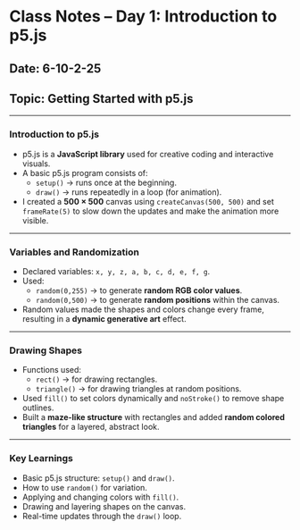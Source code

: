 # Class Notes – Day 1: Introduction to p5.js

## Date: 6-10-2-25
## Topic: Getting Started with p5.js

---

### **Introduction to p5.js**
- p5.js is a **JavaScript library** used for creative coding and interactive visuals.  
- A basic p5.js program consists of:
  - `setup()` → runs once at the beginning.  
  - `draw()` → runs repeatedly in a loop (for animation).
- I created a **500 × 500** canvas using `createCanvas(500, 500)` and set `frameRate(5)` to slow down the updates and make the animation more visible.

---

### **Variables and Randomization**
- Declared variables: `x, y, z, a, b, c, d, e, f, g`.
- Used:
  - `random(0,255)` → to generate **random RGB color values**.
  - `random(0,500)` → to generate **random positions** within the canvas.
- Random values made the shapes and colors change every frame, resulting in a **dynamic generative art** effect.

---

### **Drawing Shapes**
- Functions used:
  - `rect()` → for drawing rectangles.  
  - `triangle()` → for drawing triangles at random positions.  
- Used `fill()` to set colors dynamically and `noStroke()` to remove shape outlines.
- Built a **maze-like structure** with rectangles and added **random colored triangles** for a layered, abstract look.

---

### **Key Learnings**
- Basic p5.js structure: `setup()` and `draw()`.
- How to use `random()` for variation.
- Applying and changing colors with `fill()`.
- Drawing and layering shapes on the canvas.
- Real-time updates through the `draw()` loop.



